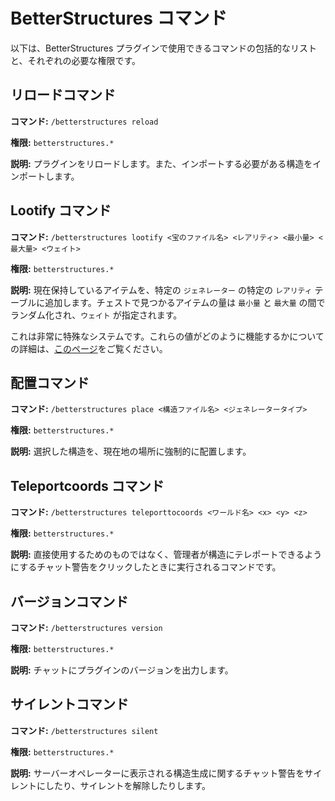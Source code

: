 # BetterStructures コマンド

以下は、BetterStructures プラグインで使用できるコマンドの包括的なリストと、それぞれの必要な権限です。

## リロードコマンド

**コマンド:** `/betterstructures reload`

**権限:** `betterstructures.*`

**説明:** プラグインをリロードします。また、インポートする必要がある構造をインポートします。

## Lootify コマンド

**コマンド:** `/betterstructures lootify <宝のファイル名> <レアリティ> <最小量> <最大量> <ウェイト>`

**権限:** `betterstructures.*`

**説明:** 現在保持しているアイテムを、特定の `ジェネレーター` の特定の `レアリティ` テーブルに追加します。チェストで見つかるアイテムの量は `最小量` と `最大量` の間でランダム化され、`ウェイト` が指定されます。

これは非常に特殊なシステムです。これらの値がどのように機能するかについての詳細は、[このページ]($language$/betterstructures/creating_structures.md)をご覧ください。

## 配置コマンド

**コマンド:** `/betterstructures place <構造ファイル名> <ジェネレータータイプ>`

**権限:** `betterstructures.*`

**説明:** 選択した構造を、現在地の場所に強制的に配置します。

## Teleportcoords コマンド

**コマンド:** `/betterstructures teleporttocoords <ワールド名> <x> <y> <z>`

**権限:** `betterstructures.*`

**説明:** 直接使用するためのものではなく、管理者が構造にテレポートできるようにするチャット警告をクリックしたときに実行されるコマンドです。

## バージョンコマンド

**コマンド:** `/betterstructures version`

**権限:** `betterstructures.*`

**説明:** チャットにプラグインのバージョンを出力します。

## サイレントコマンド

**コマンド:** `/betterstructures silent`

**権限:** `betterstructures.*`

**説明:** サーバーオペレーターに表示される構造生成に関するチャット警告をサイレントにしたり、サイレントを解除したりします。

```



